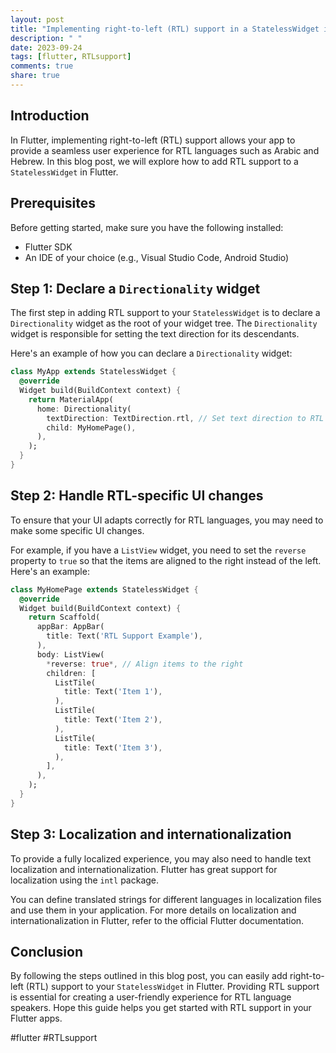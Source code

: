 ```yaml
---
layout: post
title: "Implementing right-to-left (RTL) support in a StatelessWidget in Flutter"
description: " "
date: 2023-09-24
tags: [flutter, RTLsupport]
comments: true
share: true
---
```


## Introduction
In Flutter, implementing right-to-left (RTL) support allows your app to provide a seamless user experience for RTL languages such as Arabic and Hebrew. In this blog post, we will explore how to add RTL support to a `StatelessWidget` in Flutter.

## Prerequisites
Before getting started, make sure you have the following installed:
- Flutter SDK
- An IDE of your choice (e.g., Visual Studio Code, Android Studio)

## Step 1: Declare a `Directionality` widget
The first step in adding RTL support to your `StatelessWidget` is to declare a `Directionality` widget as the root of your widget tree. The `Directionality` widget is responsible for setting the text direction for its descendants.

Here's an example of how you can declare a `Directionality` widget:

```dart
class MyApp extends StatelessWidget {
  @override
  Widget build(BuildContext context) {
    return MaterialApp(
      home: Directionality(
        textDirection: TextDirection.rtl, // Set text direction to RTL
        child: MyHomePage(),
      ),
    );
  }
}
```

## Step 2: Handle RTL-specific UI changes
To ensure that your UI adapts correctly for RTL languages, you may need to make some specific UI changes.

For example, if you have a `ListView` widget, you need to set the `reverse` property to `true` so that the items are aligned to the right instead of the left. Here's an example:

```dart
class MyHomePage extends StatelessWidget {
  @override
  Widget build(BuildContext context) {
    return Scaffold(
      appBar: AppBar(
        title: Text('RTL Support Example'),
      ),
      body: ListView(
        *reverse: true*, // Align items to the right
        children: [
          ListTile(
            title: Text('Item 1'),
          ),
          ListTile(
            title: Text('Item 2'),
          ),
          ListTile(
            title: Text('Item 3'),
          ),
        ],
      ),
    );
  }
}
```

## Step 3: Localization and internationalization
To provide a fully localized experience, you may also need to handle text localization and internationalization. Flutter has great support for localization using the `intl` package.

You can define translated strings for different languages in localization files and use them in your application. For more details on localization and internationalization in Flutter, refer to the official Flutter documentation.

## Conclusion
By following the steps outlined in this blog post, you can easily add right-to-left (RTL) support to your `StatelessWidget` in Flutter. Providing RTL support is essential for creating a user-friendly experience for RTL language speakers. Hope this guide helps you get started with RTL support in your Flutter apps.

#flutter #RTLsupport